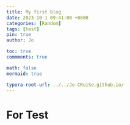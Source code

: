 ```yaml
---
title: My first blog
date: 2023-10-1 09:41:00 +0800
categories: [Random]
tags: [test]     
pin: true
author: Jo

toc: true
commments: true

math: false
mermaid: true

typora-root-url: ../../Jo-CRuiSe.github.io/
---
```


# For Test